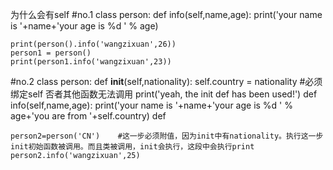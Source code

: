 为什么会有self
#no.1
    class person:
        def info(self,name,age): 
            print('your name is '+name+'your age is %d ' % age)

    print(person().info('wangzixuan',26))
    person1 = person()
    print(person1.info('wangzixuan',23))  


#no.2
    class person:
        def __init__(self,nationality):
            self.country = nationality #必须绑定self 否者其他函数无法调用
            print('yeah, the init def has been used!')
        def info(self,name,age):
            print('your name is '+name+'your age is %d ' % age+'you are from '+self.country)
        def

    person2=person('CN')    #这一步必须附值，因为init中有nationality。执行这一步init初始函数被调用。而且类被调用，init会执行，这段中会执行print
    person2.info('wangzixuan',25)
